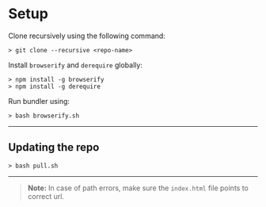 # Setup
Clone recursively using the following command:
```
> git clone --recursive <repo-name>
```

Install `browserify` and `derequire` globally:

```
> npm install -g browserify
> npm install -g derequire
```

Run bundler using:
```
> bash browserify.sh
```
---
Updating the repo
---
```
> bash pull.sh
```
---
> **Note:** In case of path errors, make sure the `index.html` file points to correct url.
